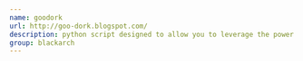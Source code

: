 ```yaml
---
name: goodork
url: http://goo-dork.blogspot.com/
description: python script designed to allow you to leverage the power of google dorking straight from the comfort of your command line. URL : http://goo-dork.blogspot.com/ Groups : blackarch blackarch-recon
group: blackarch
---
```

